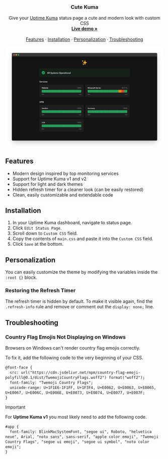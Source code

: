 <h3 align="center">Cute Kuma</h3>

<p align="center">
  Give your <a href="https://github.com/louislam/uptime-kuma">Uptime Kuma</a> status page a cute and modern look with custom CSS
  <br>
  <a href="https://kuma.denisromanov.ru"><strong>Live demo »</strong></a>
  <br>
  <br>
  <a href="#features">Features</a>
  ·
  <a href="#installation">Installation</a>
  ·
  <a href="#personalization">Personalization</a>
  ·
  <a href="#troubleshooting">Troubleshooting</a>
</p>

<p>
  <picture>
    <source media="(prefers-color-scheme: dark)" srcset="./.github/assets/dark.png">
    <source media="(prefers-color-scheme: light)" srcset="./.github/assets/light.png">
    <img alt="Cute Kuma" src="./.github/assets/dark.png">
  </picture>
</p>

## Features

- Modern design inspired by top monitoring services
- Support for Uptime Kuma v1 and v2
- Support for light and dark themes
- Hidden refresh timer for a cleaner look (can be easily restored)
- Clean, easily customizable and extendable code

## Installation

1. In your Uptime Kuma dashboard, navigate to status page.
2. Click `Edit Status Page`.
3. Scroll down to `Custom CSS` field.
4. Copy the contents of `main.css` and paste it into the `Custom CSS` field.
5. Click `Save` at the bottom.

## Personalization

You can easily customize the theme by modifying the variables inside the `:root {}` block.

### Restoring the Refresh Timer

The refresh timer is hidden by default. To make it visible again, find the `.refresh-info` rule and remove or comment out the `display: none;` line.

## Troubleshooting

### Country Flag Emojis Not Displaying on Windows

Browsers on Windows can't render country flag emojis correctly.

To fix it, add the following code to the very beginning of your CSS.

```
@font-face {
  src: url("https://cdn.jsdelivr.net/npm/country-flag-emoji-polyfill@0.1/dist/TwemojiCountryFlags.woff2") format("woff2");
  font-family: "Twemoji Country Flags";
  unicode-range: U+1F1E6-1F1FF, U+1F3F4, U+E0062, U+E0063, U+E0065, U+E0067, U+E006C, U+E006E, U+E0073, U+E0074, U+E0077, U+E007F;
}
```

> [!IMPORTANT]
> For **Uptime Kuma v1** you most likely need to add the following code.

```
#app {
  font-family: BlinkMacSystemFont, "segoe ui", Roboto, "helvetica neue", Arial, "noto sans", sans-serif, "apple color emoji", "Twemoji Country Flags", "segoe ui emoji", "segoe ui symbol", "noto color emoji";
}
```
